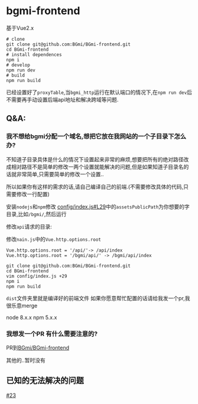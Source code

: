 # bgmi-frontend

基于Vue2.x

```
# clone
git clone git@github.com:BGmi/BGmi-frontend.git
cd BGmi-frontend
# install dependences
npm i
# develop
npm run dev
# build
npm run build
```
已经设置好了`proxyTable`,当`bgmi_http`运行在默认端口的情况下,在`npm run dev`后不需要再手动设置后端api地址和解决跨域等问题.



## Q&A:

### 我不想给bgmi分配一个域名,想把它放在我网站的一个子目录下怎么办?

不知道子目录具体是什么的情况下设置起来非常的麻烦,想要把所有的绝对路径改成相对路径不是简单的修改一两个设置就能解决的问题,但是如果知道子目录名的话就非常简单,只需要简单的修改一个设置..

所以如果你有这样的需求的话,请自己编译自己的前端.(不需要修改具体的代码,只需要修改一行配置)

安装`nodejs`和`npm`修改 [config/index.js#L29](https://github.com/Trim21/BGmi-frontend/blob/master/config/index.js#L29)中的`assetsPublicPath`为你想要的字目录,比如`/bgmi/`,然后运行


修改`api`请求的目录:

修改`nain.js`中的`Vue.http.options.root`
```
Vue.http.options.root = '/api/'-> /api/index
Vue.http.options.root = '/bgmi/api/' -> /bgmi/api/index
```

```
git clone git@github.com:BGmi/BGmi-frontend.git
cd BGmi-frontend
vim config/index.js +29
npm i
npm run build
```
`dist`文件夹里就是编译好的前端文件
如果你愿意帮忙配置的话请给我发一个pr,我很乐意merge

node 8.x.x
npm 5.x.x

### 我想发一个PR 有什么需要注意的?

PR到[BGmi/BGmi-frontend](https://github.com/BGmi/BGmi-frontend)

其他的..暂时没有


## 已知的无法解决的问题

[#23](https://github.com/BGmi/BGmi-frontend/issues/23)
